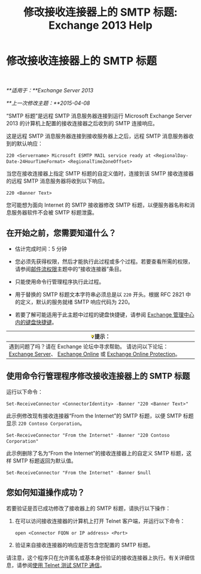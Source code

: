 ﻿---
title: '修改接收连接器上的 SMTP 标题: Exchange 2013 Help'
TOCTitle: 修改接收连接器上的 SMTP 标题
ms:assetid: d667704e-fd69-4aca-9c35-eef7006944b2
ms:mtpsurl: https://technet.microsoft.com/zh-cn/library/Bb124740(v=EXCHG.150)
ms:contentKeyID: 52061559
ms.date: 01/11/2018
mtps_version: v=EXCHG.150
ms.translationtype: HT
---

# 修改接收连接器上的 SMTP 标题

 

_**适用于：**Exchange Server 2013_

_**上一次修改主题：**2015-04-08_

“SMTP 标题”是远程 SMTP 消息服务器连接到运行 Microsoft Exchange Server 2013 的计算机上配置的接收连接器之后收到的 SMTP 连接响应。

这是远程 SMTP 消息服务器连接到接收服务器上之后，远程 SMTP 消息服务器收到的默认响应：

    220 <Servername> Microsoft ESMTP MAIL service ready at <RegionalDay-Date-24HourTimeFormat> <RegionalTimeZoneOffset>

当您在接收连接器上指定 SMTP 标题的自定义值时，连接到该 SMTP 接收连接器的远程 SMTP 消息服务器将收到以下响应。

    220 <Banner Text>

您可能想为面向 Internet 的 SMTP 接收器修改 SMTP 标题，以便服务器名称和消息服务器软件不会被 SMTP 标题泄露。

## 在开始之前，您需要知道什么？

  - 估计完成时间：5 分钟

  - 您必须先获得权限，然后才能执行此过程或多个过程。若要查看所需的权限，请参阅[邮件流权限](mail-flow-permissions-exchange-2013-help.md)主题中的“接收连接器”条目。

  - 只能使用命令行管理程序执行此过程。

  - 用于替换的 SMTP 标题文本字符串必须总是以 `220` 开头。根据 RFC 2821 中的定义，默认的服务就绪 SMTP 响应代码为 220。

  - 若要了解可能适用于此主题中过程的键盘快捷键，请参阅 [Exchange 管理中心内的键盘快捷键](keyboard-shortcuts-in-the-exchange-admin-center-exchange-online-protection-help.md)。

<table>
<thead>
<tr class="header">
<th><img src="images/Bb124558.tip(EXCHG.150).gif" title="提示" alt="提示" />提示：</th>
</tr>
</thead>
<tbody>
<tr class="odd">
<td>遇到问题了吗？请在 Exchange 论坛中寻求帮助。 请访问以下论坛：<a href="https://go.microsoft.com/fwlink/p/?linkid=60612">Exchange Server</a>、 <a href="https://go.microsoft.com/fwlink/p/?linkid=267542">Exchange Online</a> 或 <a href="https://go.microsoft.com/fwlink/p/?linkid=285351">Exchange Online Protection</a>。</td>
</tr>
</tbody>
</table>


## 使用命令行管理程序修改接收连接器上的 SMTP 标题

运行以下命令：

    Set-ReceiveConnector <ConnectorIdentity> -Banner "220 <Banner Text>"

此示例修改现有接收连接器“From the Internet”的 SMTP 标题，以便 SMTP 标题显示 `220 Contoso Corporation`。

    Set-ReceiveConnector "From the Internet" -Banner "220 Contoso Corporation"

此示例删除了名为“From the Internet”的接收连接器上的自定义 SMTP 标题，这样 SMTP 标题返回为默认值。

    Set-ReceiveConnector "From the Internet" -Banner $null

## 您如何知道操作成功？

若要验证是否已成功修改了接收器上的 SMTP 标题，请执行以下操作：

1.  在可以访问接收连接器的计算机上打开 Telnet 客户端，并运行以下命令：
    
        open <Connector FQDN or IP address> <Port>

2.  验证来自接收连接器的响应是否包含您配置的 SMTP 标题。

请注意，这个程序只在允许匿名或基本身份验证的接收连接器上执行。有关详细信息，请参阅[使用 Telnet 测试 SMTP 通信](use-telnet-to-test-smtp-communication-exchange-2013-help.md)。

